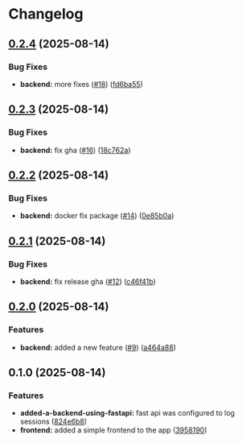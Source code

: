 # Changelog

## [0.2.4](https://github.com/GordonBlasco/devops-test-app/compare/backend-v0.2.3...backend-v0.2.4) (2025-08-14)


### Bug Fixes

* **backend:** more fixes ([#18](https://github.com/GordonBlasco/devops-test-app/issues/18)) ([fd6ba55](https://github.com/GordonBlasco/devops-test-app/commit/fd6ba559811adbcdb321ac1673bfcf2a63abf566))

## [0.2.3](https://github.com/GordonBlasco/devops-test-app/compare/backend-v0.2.2...backend-v0.2.3) (2025-08-14)


### Bug Fixes

* **backend:** fix gha ([#16](https://github.com/GordonBlasco/devops-test-app/issues/16)) ([18c762a](https://github.com/GordonBlasco/devops-test-app/commit/18c762aaad4d5394646edc0230a07a68c29448ea))

## [0.2.2](https://github.com/GordonBlasco/devops-test-app/compare/backend-v0.2.1...backend-v0.2.2) (2025-08-14)


### Bug Fixes

* **backend:** docker fix package ([#14](https://github.com/GordonBlasco/devops-test-app/issues/14)) ([0e85b0a](https://github.com/GordonBlasco/devops-test-app/commit/0e85b0a0a1c305ecf860b050cbfb74098d6445db))

## [0.2.1](https://github.com/GordonBlasco/devops-test-app/compare/backend-v0.2.0...backend-v0.2.1) (2025-08-14)


### Bug Fixes

* **backend:** fix release gha ([#12](https://github.com/GordonBlasco/devops-test-app/issues/12)) ([c46f41b](https://github.com/GordonBlasco/devops-test-app/commit/c46f41b0a0fd933b54d55fe289c608238eb63653))

## [0.2.0](https://github.com/GordonBlasco/devops-test-app/compare/backend-v0.1.0...backend-v0.2.0) (2025-08-14)


### Features

* **backend:** added a new feature ([#9](https://github.com/GordonBlasco/devops-test-app/issues/9)) ([a464a88](https://github.com/GordonBlasco/devops-test-app/commit/a464a886d1d73cf29a93b0cc2c495253074afaf9))

## 0.1.0 (2025-08-14)


### Features

* **added-a-backend-using-fastapi:** fast api was configured to log sessions ([824e6b8](https://github.com/GordonBlasco/devops-test-app/commit/824e6b87a54d88123594897cf2b138e968577203))
* **frontend:** added a simple frontend to the app ([3958190](https://github.com/GordonBlasco/devops-test-app/commit/395819059caa51b6f50355322523ed7e874b96ac))
